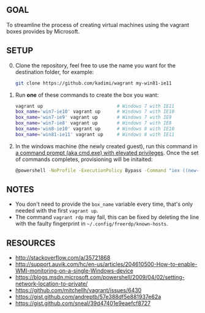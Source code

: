 ## GOAL

To streamline the process of creating virtual machines using the vagrant boxes provides by Microsoft.

## SETUP

0. Clone the repository, feel free to use the name you want for the destination folder, for example:

    ```sh
    git clone https://github.com/kadimi/wagrant my-win81-ie11
    ```

0. Run **one** of these commands to create the box you want:

    ```sh
    vagrant up                           # Windows 7 with IE11
    box_name='win7-ie10' vagrant up      # Windows 7 with IE10 
    box_name='win7-ie9' vagrant up       # Windows 7 with IE9 
    box_name='win7-ie8' vagrant up       # Windows 7 with IE8 
    box_name='win8-ie10' vagrant up      # Windows 8 with IE10 
    box_name='win81-ie11' vagrant up     # Windows 8 with IE11 
    ```

0. In the windows machine (the newly created guest), run this command in [a command prompt (aka cmd.exe) with elevated privileges](https://technet.microsoft.com/en-us/library/cc947813(v=ws.10).aspx). Once the set of commands completes, provisioning will be initaited:

    ```sh
    @powershell -NoProfile -ExecutionPolicy Bypass -Command "iex ((new-object net.webclient).DownloadString('https://is.gd/wagrant'))"
    ```

## NOTES

- You don't need to provide the `box_name` variable every time, that's only needed with the first `vagrant up`.  
- The command `vagrant rdp` may fail, this can be fixed by deleting the line with the faulty fingerprint in `~/.config/freerdp/known-hosts`. 

## RESOURCES

- http://stackoverflow.com/a/35721868
- http://support.auvik.com/hc/en-us/articles/204610500-How-to-enable-WMI-monitoring-on-a-single-Windows-device
- https://blogs.msdn.microsoft.com/powershell/2009/04/02/setting-network-location-to-private/
- https://github.com/mitchellh/vagrant/issues/6430
- https://gist.github.com/andreptb/57e388df5e881937e62a
- https://gist.github.com/sneal/39d47401e9eaefcf8727
